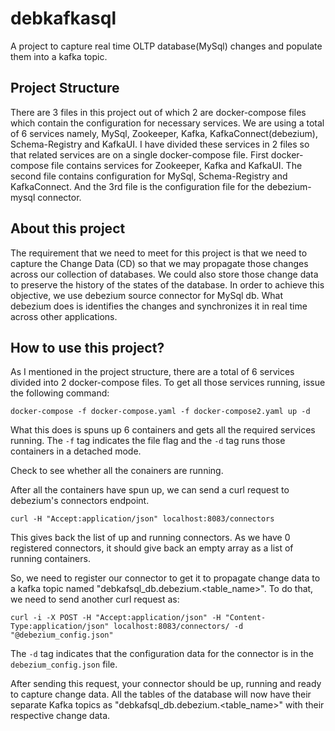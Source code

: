 # debkafkasql
A project to capture real time OLTP database(MySql) changes and populate them into a kafka topic. 


## Project Structure 
There are 3 files in this project out of which 2 are docker-compose files which contain the configuration for necessary services. We are using a total of 6 services namely, MySql, Zookeeper, Kafka, KafkaConnect(debezium), Schema-Registry and KafkaUI. I have divided these services in 2 files so that related services are on a single docker-compose file. First docker-compose file contains services for Zookeeper, Kafka and KafkaUI. The second file contains configuration for MySql, Schema-Registry and KafkaConnect. And the 3rd file is the configuration file for the debezium-mysql connector. 


## About this project
The requirement that we need to meet for this project is that we need to capture the Change Data (CD) so that we may propagate those changes across our collection of databases. We could also store those change data to preserve the history of the states of the database. In order to achieve this objective, we use debezium source connector for MySql db. What debezium does is identifies the changes and synchronizes it in real time across other applications.  


## How to use this project?
As I mentioned in the project structure, there are a total of 6 services divided into 2 docker-compose files. To get all those services running, issue the following command: 

```docker-compose -f docker-compose.yaml -f docker-compose2.yaml up -d```

What this does is spuns up 6 containers and gets all the required services running. The ```-f``` tag indicates the file flag and the ```-d``` tag runs those containers in a detached mode. 

Check to see whether all the conainers are running. 

After all the containers have spun up, we can send a curl request to debezium's connectors endpoint. 
```
curl -H "Accept:application/json" localhost:8083/connectors
```

This gives back the list of up and running connectors. As we have 0 registered connectors, it should give back an empty array as a list of running containers. 

So, we need to register our connector to get it to propagate change data to a kafka topic named "debkafsql_db.debezium.<table_name>". To do that, we need to send another curl request as:

```
curl -i -X POST -H "Accept:application/json" -H "Content-Type:application/json" localhost:8083/connectors/ -d "@debezium_config.json"
```

The ```-d``` tag indicates that the configuration data for the connector is in the ```debezium_config.json``` file.

After sending this request, your connector should be up, running and ready to capture change data. All the tables of the database will now have their separate Kafka topics as "debkafsql_db.debezium.<table_name>" with their respective change data. 





